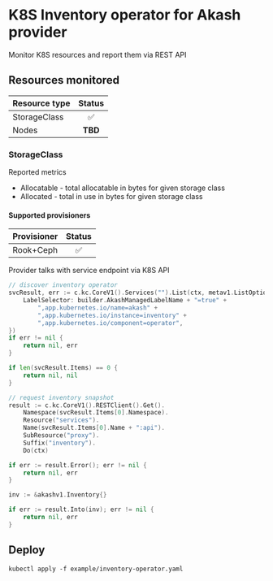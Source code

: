 # K8S Inventory operator for Akash provider

Monitor K8S resources and report them via REST API

## Resources monitored
| Resource type | Status |
|---|:---:|
|StorageClass|✅|
|Nodes|**TBD**|

### StorageClass
Reported metrics
- Allocatable - total allocatable in bytes for given storage class
- Allocated - total in use in bytes for given storage class

#### Supported provisioners
| Provisioner | Status |
|---|:---:|
|Rook+Ceph|✅|

Provider talks with service endpoint via K8S API
```go
// discover inventory operator
svcResult, err := c.kc.CoreV1().Services("").List(ctx, metav1.ListOptions{
    LabelSelector: builder.AkashManagedLabelName + "=true" +
        ",app.kubernetes.io/name=akash" +
        ",app.kubernetes.io/instance=inventory" +
        ",app.kubernetes.io/component=operator",
})
if err != nil {
    return nil, err
}

if len(svcResult.Items) == 0 {
    return nil, nil
}

// request inventory snapshot
result := c.kc.CoreV1().RESTClient().Get().
    Namespace(svcResult.Items[0].Namespace).
    Resource("services").
    Name(svcResult.Items[0].Name + ":api").
    SubResource("proxy").
    Suffix("inventory").
    Do(ctx)

if err := result.Error(); err != nil {
    return nil, err
}

inv := &akashv1.Inventory{}

if err := result.Into(inv); err != nil {
    return nil, err
}

```

## Deploy
```shell
kubectl apply -f example/inventory-operator.yaml
```
